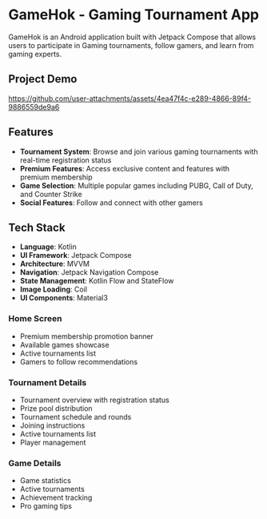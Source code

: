 # GameHok - Gaming Tournament App

GameHok is an Android application built with Jetpack Compose that allows users to participate in Gaming tournaments, follow gamers, and learn from gaming experts.

## Project Demo

https://github.com/user-attachments/assets/4ea47f4c-e289-4866-89f4-9886559de9a6

## Features

- **Tournament System**: Browse and join various gaming tournaments with real-time registration status
- **Premium Features**: Access exclusive content and features with premium membership
- **Game Selection**: Multiple popular games including PUBG, Call of Duty, and Counter Strike
- **Social Features**: Follow and connect with other gamers

## Tech Stack

- **Language**: Kotlin
- **UI Framework**: Jetpack Compose
- **Architecture**: MVVM
- **Navigation**: Jetpack Navigation Compose
- **State Management**: Kotlin Flow and StateFlow
- **Image Loading**: Coil
- **UI Components**: Material3

### Home Screen
- Premium membership promotion banner
- Available games showcase
- Active tournaments list
- Gamers to follow recommendations

### Tournament Details
- Tournament overview with registration status
- Prize pool distribution
- Tournament schedule and rounds
- Joining instructions
- Active tournaments list
- Player management

### Game Details
- Game statistics
- Active tournaments
- Achievement tracking
- Pro gaming tips


